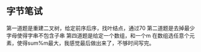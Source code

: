 # `字节笔试`

第一道题是重建二叉树，给定前序后序，找叶结点，通过70
第二道题是去掉最少字母使得字串不包含子串
第四道题是给定一个数组，和一个m 在数组选任意个元素，使得sum%m最大，我感觉最后做出来了，不够时间写完。

